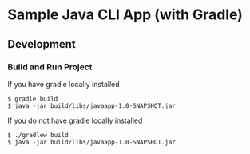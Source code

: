 # Sample Java CLI App (with Gradle)

## Development

### Build and Run Project

If you have gradle locally installed
```shell 
$ gradle build
$ java -jar build/libs/javaapp-1.0-SNAPSHOT.jar
```

If you do not have gradle locally installed
```shell 
$ ./gradlew build
$ java -jar build/libs/javaapp-1.0-SNAPSHOT.jar
```